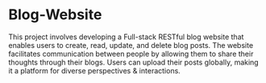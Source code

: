 # Blog-Website
This project involves developing a Full-stack RESTful blog website that enables users to create, read, update, and delete blog posts. The website facilitates communication between people by allowing them to share their thoughts through their blogs. Users can upload their posts globally, making it a platform for diverse perspectives &amp; interactions.
